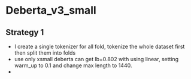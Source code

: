 # Deberta_v3_small
## Strategy 1 
+  I create a single tokenizer for all fold, tokenize the whole dataset first then split them into folds
+ use only xsmall deberta can get lb=0.802 with using linear, setting warm_up to 0.1 and change max length to 1440.
+ 